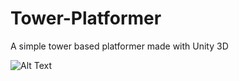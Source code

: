 # Tower-Platformer
A simple tower based platformer made with Unity 3D

![Alt Text](Unity_QpkCix9Ezx.gif)
